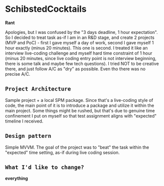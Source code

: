# SchibstedCocktails
**Rant**

Apologies, but I was confused by the "3 days deadline, 1 hour expectation". So I decided to treat task as-if I am in an R&D stage, and create 2 projects (MVP and PoC) - first I gave myself a day of work, second I gave myself 1 hour exactly (minus 20 minutes). This one is second. 
I treated it like an interview live-coding challenge and myself hard time constraint of 1 hour (minus 20 minutes, since live coding entry point is not interview beginning, there is some talk and maybe few tech questions).
I tried NOT to be creative there, and just follow A/C as "dry" as possible. Even tho there was no precise A/C.

``Project Architecture``
- 
Sample project + a local SPM package. Since that's a live-coding style of code, the main point of it is to introduce a package and utilize it within the main project. Some things might be rushed, but that's due to genuine time confinement I put on myself so that test assignment aligns with "expected" timeline I received.

``Design pattern``
-
Simple MVVM. The goal of the project was to "beat" the task within the "expected" time setting, as-if during live coding session.

``What I'd like to change?``
-
**everything**
